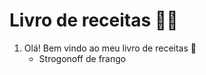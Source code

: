 # Livro de receitas :man_cook:

1. Olá! Bem vindo ao meu livro de receitas :wave:
   - Strogonoff de frango
